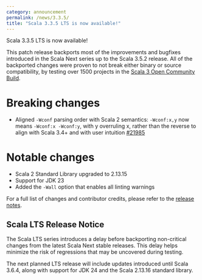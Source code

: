 ```yaml
---
category: announcement
permalink: /news/3.3.5/
title: "Scala 3.3.5 LTS is now available!"
---
```

Scala 3.3.5 LTS is now available!

This patch release backports most of the improvements and bugfixes introduced in the Scala Next series up to the Scala 3.5.2 release.
All of the backported changes were proven to not break either binary or source compatibility, by testing over 1500 projects in the [Scala 3 Open Community Build](https://github.com/VirtusLab/community-build3).

# Breaking changes

- Aligned `-Wconf` parsing order with Scala 2 semantics: `-Wconf:x,y` now means `-Wconf:x -Wconf:y`, with y overruling x, rather than the reverse to align with Scala 3.4+ and with user intuition [#21985](https://github.com/scala/scala3/pull/21985)

# Notable changes

- Scala 2 Standard Library upgraded to 2.13.15
- Support for JDK 23
- Added the `-Wall` option that enables all linting warnings

For a full list of changes and contributor credits, please refer to the [release notes](https://github.com/scala/scala3/releases/tag/3.3.5).

## Scala LTS Release Notice

The Scala LTS series introduces a delay before backporting non-critical changes from the latest Scala Next stable releases. This delay helps minimize the risk of regressions that may be uncovered during testing.

The next planned LTS release will include updates introduced until Scala 3.6.4, along with support for JDK 24 and the Scala 2.13.16 standard library.

